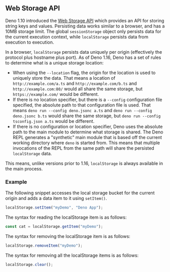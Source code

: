 ## Web Storage API

Deno 1.10 introduced the
[Web Storage API](https://developer.mozilla.org/en-US/docs/Web/API/Web_Storage_API)
which provides an API for storing string keys and values. Persisting data works
similar to a browser, and has a 10MB storage limit. The global `sessionStorage`
object only persists data for the current execution context, while
`localStorage` persists data from execution to execution.

In a browser, `localStorage` persists data uniquely per origin (effectively the
protocol plus hostname plus port). As of Deno 1.16, Deno has a set of rules to
determine what is a unique storage location:

- When using the `--location` flag, the origin for the location is used to
  uniquely store the data. That means a location of `http://example.com/a.ts`
  and `http://example.com/b.ts` and `http://example.com:80/` would all share the
  same storage, but `https://example.com/` would be different.
- If there is no location specifier, but there is a `--config` configuration
  file specified, the absolute path to that configuration file is used. That
  means `deno run --config deno.jsonc a.ts` and
  `deno run --config deno.jsonc b.ts` would share the same storage, but
  `deno run --config tsconfig.json a.ts` would be different.
- If there is no configuration or location specifier, Deno uses the absolute
  path to the main module to determine what storage is shared. The Deno REPL
  generates a "synthetic" main module that is based off the current working
  directory where `deno` is started from. This means that multiple invocations
  of the REPL from the same path will share the persisted `localStorage` data.

This means, unlike versions prior to 1.16, `localStorage` is always available in
the main process.

### Example

The following snippet accesses the local storage bucket for the current origin
and adds a data item to it using `setItem()`.

```ts
localStorage.setItem("myDemo", "Deno App");
```

The syntax for reading the localStorage item is as follows:

```ts
const cat = localStorage.getItem("myDemo");
```

The syntax for removing the localStorage item is as follows:

```ts
localStorage.removeItem("myDemo");
```

The syntax for removing all the localStorage items is as follows:

```ts
localStorage.clear();
```

